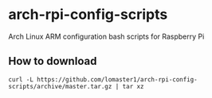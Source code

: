 # arch-rpi-config-scripts
Arch Linux ARM configuration bash scripts for Raspberry Pi

## How to download
```
curl -L https://github.com/lomaster1/arch-rpi-config-scripts/archive/master.tar.gz | tar xz
```
